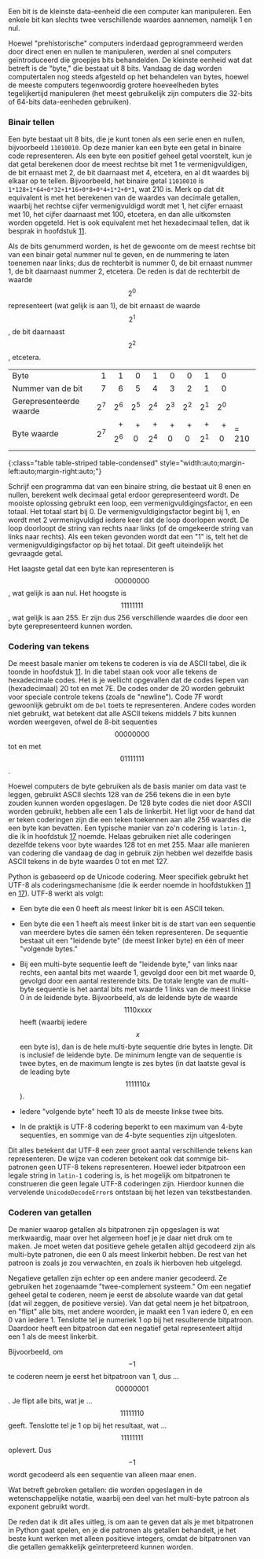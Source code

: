 Een bit is de kleinste data-eenheid die een computer kan manipuleren.
Een enkele bit kan slechts twee verschillende waardes aannemen, namelijk
1 en nul.

Hoewel "prehistorische" computers inderdaad geprogrammeerd werden door
direct enen en nullen te manipuleren, werden al snel computers
geïntroduceerd die groepjes bits behandelden. De kleinste eenheid wat
dat betreft is de "byte," die bestaat uit 8 bits. Vandaag de dag worden
computertalen nog steeds afgesteld op het behandelen van bytes, hoewel
de meeste computers tegenwoordig grotere hoeveelheden bytes
tegelijkertijd manipuleren (het meest gebruikelijk zijn computers die
32-bits of 64-bits data-eenheden gebruiken).

### Binair tellen

Een byte bestaat uit 8 bits, die je kunt tonen als een serie enen en
nullen, bijvoorbeeld `11010010`. Op deze manier kan een byte een getal
in binaire code representeren. Als een byte een positief geheel getal
voorstelt, kun je dat getal berekenen door de meest rechtse bit met 1 te
vermenigvuldigen, de bit ernaast met 2, de bit daarnaast met 4,
etcetera, en al dit waardes bij elkaar op te tellen. Bijvoorbeeld, het
binaire getal `11010010` is `1*128+1*64+0*32+1*16+0*8+0*4+1*2+0*1`, wat
210 is. Merk op dat dit equivalent is met het berekenen van de waardes
van decimale getallen, waarbij het rechtse cijfer vermenigvuldigd wordt
met 1, het cijfer ernaast met 10, het cijfer daarnaast met 100,
etcetera, en dan alle uitkomsten worden opgeteld. Het is ook equivalent
met het hexadecimaal tellen, dat ik besprak in hoofdstuk
<a href="#ch:strings" data-reference-type="ref" data-reference="ch:strings">11</a>.

Als de bits genummerd worden, is het de gewoonte om de meest rechtse bit
van een binair getal nummer nul te geven, en de nummering te laten
toenemen naar links; dus de rechterbit is nummer 0, de bit ernaast
nummer 1, de bit daarnaast nummer 2, etcetera. De reden is dat de
rechterbit de waarde $$2^0$$ representeert (wat gelijk is aan 1), de bit
ernaast de waarde $$2^1$$, de bit daarnaast $$2^2$$, etcetera.

|                         |       |          |        |          |        |        |          |        |       |
|:------------------------|------:|---------:|-------:|---------:|-------:|-------:|---------:|-------:|:------|
| Byte                    |      1|         1|       0|         1|       0|       0|         1|       0|       |
| Nummer van de bit       |      7|         6|       5|         4|       3|       2|         1|       0|       |
| Gerepresenteerde waarde |  $$2^7$$|     $$2^6$$|   $$2^5$$|     $$2^4$$|   $$2^3$$|   $$2^2$$|     $$2^1$$|   $$2^0$$|       |
| Byte waarde             |  $$2^7$$|  \+ $$2^6$$|  \+ $$0$$|  \+ $$2^4$$|  \+ $$0$$|  \+ $$0$$|  \+ $$2^1$$|  \+ $$0$$| = 210 |
{:class="table table-striped table-condensed" style="width:auto;margin-left:auto;margin-right:auto;"}

Schrijf een programma dat van een binaire string, die bestaat uit 8 enen
en nullen, berekent welk decimaal getal erdoor gerepresenteerd wordt. De
mooiste oplossing gebruikt een loop, een vermenigvuldigingsfactor, en
een totaal. Het totaal start bij 0. De vermenigvuldigingsfactor begint
bij 1, en wordt met 2 vermenigvuldigd iedere keer dat de loop doorlopen
wordt. De loop doorloopt de string van rechts naar links (of de
omgekeerde string van links naar rechts). Als een teken gevonden wordt
dat een "1" is, telt het de vermenigvuldigingsfactor op bij het totaal.
Dit geeft uiteindelijk het gevraagde getal.

Het laagste getal dat een byte kan representeren is $$00000000$$, wat
gelijk is aan nul. Het hoogste is $$11111111$$, wat gelijk is aan 255. Er
zijn dus 256 verschillende waardes die door een byte gerepresenteerd
kunnen worden.

### Codering van tekens

De meest basale manier om tekens te coderen is via de ASCII tabel, die
ik toonde in hoofdstuk
<a href="#ch:strings" data-reference-type="ref" data-reference="ch:strings">11</a>.
In die tabel staan ook voor alle tekens de hexadecimale codes. Het is je
wellicht opgevallen dat de codes liepen van (hexadecimaal) 20 tot en met
7E. De codes onder de 20 worden gebruikt voor speciale controle tekens
(zoals de "newline"). Code 7F wordt gewoonlijk gebruikt om de `Del`
toets te representeren. Andere codes worden niet gebruikt, wat betekent
dat alle ASCII tekens middels 7 bits kunnen worden weergeven, ofwel de
8-bit sequenties $$00000000$$ tot en met $$01111111$$.

Hoewel computers de byte gebruiken als de basis manier om data vast te
leggen, gebruikt ASCII slechts 128 van de 256 tekens die in een byte
zouden kunnen worden opgeslagen. De 128 byte codes die niet door ASCII
worden gebruikt, hebben alle een 1 als de linkerbit. Het ligt voor de
hand dat er teken coderingen zijn die een teken toekennen aan alle 256
waardes die een byte kan bevatten. Een typische manier van zo'n codering
is `latin-1`, die ik in hoofdstuk
<a href="#ch:textfiles" data-reference-type="ref" data-reference="ch:textfiles">17</a>
noemde. Helaas gebruiken niet alle coderingen dezelfde tekens voor byte
waardes 128 tot en met 255. Maar alle manieren van codering die vandaag
de dag in gebruik zijn hebben wel dezelfde basis ASCII tekens in de byte
waardes 0 tot en met 127.

Python is gebaseerd op de Unicode codering. Meer specifiek gebruikt het
UTF-8 als coderingsmechanisme (die ik eerder noemde in hoofdstukken
<a href="#ch:strings" data-reference-type="ref" data-reference="ch:strings">11</a>
en
<a href="#ch:textfiles" data-reference-type="ref" data-reference="ch:textfiles">17</a>).
UTF-8 werkt als volgt:

-   Een byte die een 0 heeft als meest linker bit is een ASCII teken.

-   Een byte die een 1 heeft als meest linker bit is de start van een
    sequentie van meerdere bytes die samen één teken representeren. De
    sequentie bestaat uit een "leidende byte" (de meest linker byte) en
    één of meer "volgende bytes."

-   Bij een multi-byte sequentie leeft de "leidende byte," van links
    naar rechts, een aantal bits met waarde 1, gevolgd door een bit met
    waarde 0, gevolgd door een aantal resterende bits. De totale lengte
    van de multi-byte sequentie is het aantal bits met waarde 1 links
    van de meest linkse 0 in de leidende byte. Bijvoorbeeld, als de
    leidende byte de waarde $$1110xxxx$$ heeft (waarbij iedere $$x$$ een
    byte is), dan is de hele multi-byte sequentie drie bytes in lengte.
    Dit is inclusief de leidende byte. De minimum lengte van de
    sequentie is twee bytes, en de maximum lengte is zes bytes (in dat
    laatste geval is de leading byte $$1111110x$$).

-   Iedere "volgende byte" heeft 10 als de meeste linkse twee bits.

-   In de praktijk is UTF-8 codering beperkt to een maximum van 4-byte
    sequenties, en sommige van de 4-byte sequenties zijn uitgesloten.

Dit alles betekent dat UTF-8 een zeer groot aantal verschillende tekens
kan representeren. De wijze van coderen betekent ook dat sommige
bit-patronen geen UTF-8 tekens representeren. Hoewel ieder bitpatroon
een legale string in `latin-1` codering is, is het mogelijk om
bitpatronen te construeren die geen legale UTF-8 coderingen zijn.
Hierdoor kunnen die vervelende `UnicodeDecodeError`s ontstaan bij het
lezen van tekstbestanden.

### Coderen van getallen

De manier waarop getallen als bitpatronen zijn opgeslagen is wat
merkwaardig, maar over het algemeen hoef je je daar niet druk om te
maken. Je moet weten dat positieve gehele getallen altijd gecodeerd zijn
als multi-byte patronen, die een 0 als meest linkerbit hebben. De rest
van het patroon is zoals je zou verwachten, en zoals ik hierboven heb
uitgelegd.

Negatieve getallen zijn echter op een andere manier gecodeerd. Ze
gebruiken het zogenaamde "twee-complement systeem." Om een negatief
geheel getal te coderen, neem je eerst de absolute waarde van dat getal
(dat wil zeggen, de positieve versie). Van dat getal neem je het
bitpatroon, en "flipt" alle bits, met andere woorden, je maakt een 1 van
iedere 0, en een 0 van iedere 1. Tenslotte tel je numeriek 1 op bij het
resulterende bitpatroon. Daardoor heeft een bitpatroon dat een negatief
getal representeert altijd een 1 als de meest linkerbit.

Bijvoorbeeld, om $$-1$$ te coderen neem je eerst het bitpatroon van 1, dus
…$$00000001$$. Je flipt alle bits, wat je …$$11111110$$ geeft. Tenslotte
tel je 1 op bij het resultaat, wat …$$11111111$$ oplevert. Dus $$-1$$
wordt gecodeerd als een sequentie van alleen maar enen.

Wat betreft gebroken getallen: die worden opgeslagen in de
wetenschappelijke notatie, waarbij een deel van het multi-byte patroon
als exponent gebruikt wordt.

De reden dat ik dit alles uitleg, is om aan te geven dat als je met
bitpatronen in Python gaat spelen, en je die patronen als getallen
behandelt, je het beste kunt werken met alleen positieve integers, omdat
de bitpatronen van die getallen gemakkelijk geïnterpreteerd kunnen
worden.

